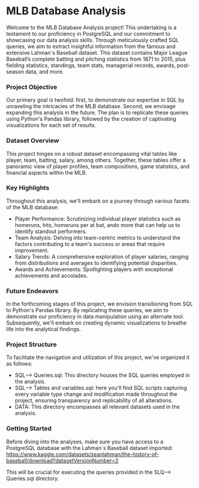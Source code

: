 # MLB Database Analysis
Welcome to the MLB Database Analysis project! This undertaking is a testament to our proficiency in PostgreSQL and our commitment to showcasing our data analysis skills. Through meticulously crafted SQL queries, we aim to extract insightful information from the famous and extensive Lahman´s Baseball dataset. This dataset contains Major League Baseball’s complete batting and pitching statistics from 1871 to 2015, plus fielding statistics, standings, team stats, managerial records, awards, post-season data, and more.





### Project Objective
Our primary goal is twofold: first, to demonstrate our expertise in SQL by unraveling the intricacies of the MLB database. Second, we envisage expanding this analysis in the future. The plan is to replicate these queries using Python's Pandas library, followed by the creation of captivating visualizations for each set of results.

### Dataset Overview
This project hinges on a robust dataset encompassing vital tables like player, team, batting, salary, among others. Together, these tables offer a panoramic view of player profiles, team compositions, game statistics, and financial aspects within the MLB.

### Key Highlights
Throughout this analysis, we'll embark on a journey through various facets of the MLB database:

* Player Performance: Scrutinizing individual player statistics such as homeruns, hits, homeruns per at bat, ando more that can help us to identify standout performers.
* Team Analysis: Delving into team-centric metrics to understand the factors contributing to a team's success or areas that require improvement.
* Salary Trends: A comprehensive exploration of player salaries, ranging from distributions and averages to identifying potential disparities.
* Awards and Achievements: Spotlighting players with exceptional achievements and accolades.

### Future Endeavors
In the forthcoming stages of this project, we envision transitioning from SQL to Python's Pandas library. By replicating these queries, we aim to demonstrate our proficiency in data manipulation using an alternate tool. Subsequently, we'll embark on creating dynamic visualizations to breathe life into the analytical findings.

### Project Structure
To facilitate the navigation and utilization of this project, we've organized it as follows:

* SQL--> Queries.sql: This directory houses the SQL queries employed in the analysis.
* SQL--> Tables and variables.sql: here you'll find SQL scripts capturing every variable type change and modification made throughout the project, ensuring transparency and replicability of all alterations.
* DATA: This directory encompasses all relevant datasets used in the analysis.


### Getting Started
Before diving into the analyses, make sure you have access to a PostgreSQL database with the Lahman´s Baseball dataset imported: https://www.kaggle.com/datasets/seanlahman/the-history-of-baseball/download?datasetVersionNumber=2 

 This will be crucial for executing the queries provided in the SLQ--> Queries.sql directory.


